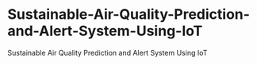 # Sustainable-Air-Quality-Prediction-and-Alert-System-Using-IoT
Sustainable Air Quality Prediction and Alert System Using IoT
